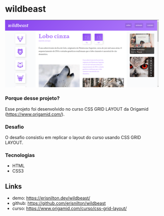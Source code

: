 # wildbeast

![landpage](img/screenshort.png)

### Porque desse projeto?

Esse projeto foi desenvolvido no curso CSS GRID LAYOUT da Origamid (https://www.origamid.com/).

### Desafio

O desafio consistiu em replicar o layout do curso usando CSS GRID LAYOUT.

### Tecnologias

- HTML
- CSS3

## Links

- demo: https://erisnilton.dev/wildbeast/
- github: https://github.com/erisnilton/wildbeast
- curso: https://www.origamid.com/curso/css-grid-layout/
